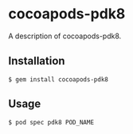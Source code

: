 # cocoapods-pdk8

A description of cocoapods-pdk8.

## Installation

    $ gem install cocoapods-pdk8

## Usage

    $ pod spec pdk8 POD_NAME
